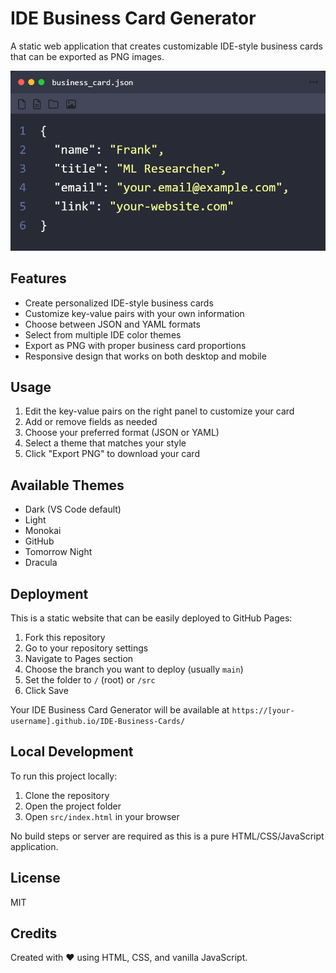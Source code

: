 # IDE Business Card Generator

A static web application that creates customizable IDE-style business cards that can be exported as PNG images.

![IDE Business Card Example](src/assets/example-card.png)

## Features

- Create personalized IDE-style business cards
- Customize key-value pairs with your own information
- Choose between JSON and YAML formats
- Select from multiple IDE color themes
- Export as PNG with proper business card proportions
- Responsive design that works on both desktop and mobile

## Usage

1. Edit the key-value pairs on the right panel to customize your card
2. Add or remove fields as needed
3. Choose your preferred format (JSON or YAML)
4. Select a theme that matches your style
5. Click "Export PNG" to download your card

## Available Themes

- Dark (VS Code default)
- Light
- Monokai
- GitHub
- Tomorrow Night
- Dracula

## Deployment

This is a static website that can be easily deployed to GitHub Pages:

1. Fork this repository
2. Go to your repository settings
3. Navigate to Pages section
4. Choose the branch you want to deploy (usually `main`)
5. Set the folder to `/` (root) or `/src`
6. Click Save

Your IDE Business Card Generator will be available at `https://[your-username].github.io/IDE-Business-Cards/`

## Local Development

To run this project locally:

1. Clone the repository
2. Open the project folder
3. Open `src/index.html` in your browser

No build steps or server are required as this is a pure HTML/CSS/JavaScript application.

## License

MIT

## Credits

Created with ❤️ using HTML, CSS, and vanilla JavaScript.
